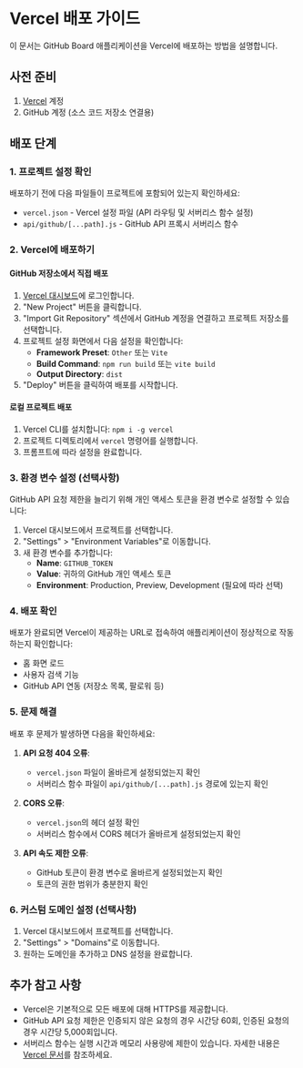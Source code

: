 # Vercel 배포 가이드

이 문서는 GitHub Board 애플리케이션을 Vercel에 배포하는 방법을 설명합니다.

## 사전 준비

1. [Vercel](https://vercel.com) 계정
2. GitHub 계정 (소스 코드 저장소 연결용)

## 배포 단계

### 1. 프로젝트 설정 확인

배포하기 전에 다음 파일들이 프로젝트에 포함되어 있는지 확인하세요:

- `vercel.json` - Vercel 설정 파일 (API 라우팅 및 서버리스 함수 설정)
- `api/github/[...path].js` - GitHub API 프록시 서버리스 함수

### 2. Vercel에 배포하기

#### GitHub 저장소에서 직접 배포

1. [Vercel 대시보드](https://vercel.com/dashboard)에 로그인합니다.
2. "New Project" 버튼을 클릭합니다.
3. "Import Git Repository" 섹션에서 GitHub 계정을 연결하고 프로젝트 저장소를 선택합니다.
4. 프로젝트 설정 화면에서 다음 설정을 확인합니다:
   - **Framework Preset**: `Other` 또는 `Vite`
   - **Build Command**: `npm run build` 또는 `vite build`
   - **Output Directory**: `dist`
5. "Deploy" 버튼을 클릭하여 배포를 시작합니다.

#### 로컬 프로젝트 배포

1. Vercel CLI를 설치합니다: `npm i -g vercel`
2. 프로젝트 디렉토리에서 `vercel` 명령어를 실행합니다.
3. 프롬프트에 따라 설정을 완료합니다.

### 3. 환경 변수 설정 (선택사항)

GitHub API 요청 제한을 늘리기 위해 개인 액세스 토큰을 환경 변수로 설정할 수 있습니다:

1. Vercel 대시보드에서 프로젝트를 선택합니다.
2. "Settings" > "Environment Variables"로 이동합니다.
3. 새 환경 변수를 추가합니다:
   - **Name**: `GITHUB_TOKEN`
   - **Value**: 귀하의 GitHub 개인 액세스 토큰
   - **Environment**: Production, Preview, Development (필요에 따라 선택)

### 4. 배포 확인

배포가 완료되면 Vercel이 제공하는 URL로 접속하여 애플리케이션이 정상적으로 작동하는지 확인합니다:

- 홈 화면 로드
- 사용자 검색 기능
- GitHub API 연동 (저장소 목록, 팔로워 등)

### 5. 문제 해결

배포 후 문제가 발생하면 다음을 확인하세요:

1. **API 요청 404 오류**:
   - `vercel.json` 파일이 올바르게 설정되었는지 확인
   - 서버리스 함수 파일이 `api/github/[...path].js` 경로에 있는지 확인

2. **CORS 오류**:
   - `vercel.json`의 헤더 설정 확인
   - 서버리스 함수에서 CORS 헤더가 올바르게 설정되었는지 확인

3. **API 속도 제한 오류**:
   - GitHub 토큰이 환경 변수로 올바르게 설정되었는지 확인
   - 토큰의 권한 범위가 충분한지 확인

### 6. 커스텀 도메인 설정 (선택사항)

1. Vercel 대시보드에서 프로젝트를 선택합니다.
2. "Settings" > "Domains"로 이동합니다.
3. 원하는 도메인을 추가하고 DNS 설정을 완료합니다.

## 추가 참고 사항

- Vercel은 기본적으로 모든 배포에 대해 HTTPS를 제공합니다.
- GitHub API 요청 제한은 인증되지 않은 요청의 경우 시간당 60회, 인증된 요청의 경우 시간당 5,000회입니다.
- 서버리스 함수는 실행 시간과 메모리 사용량에 제한이 있습니다. 자세한 내용은 [Vercel 문서](https://vercel.com/docs/functions/serverless-functions)를 참조하세요.